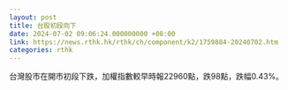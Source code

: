 ```yaml
---
layout: post
title: 台股初段向下
date: 2024-07-02 09:06:24.000000000 +08:00
link: https://news.rthk.hk/rthk/ch/component/k2/1759884-20240702.htm
categories: rthk
---
```


台灣股市在開市初段下跌，加權指數較早時報22960點，跌98點，跌幅0.43%。
